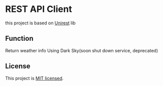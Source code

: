 # REST API Client
this project is based on [Unirest](https://github.com/Kong/unirest-java) lib
## Function
Return weather info Using Dark Sky(soon shut down service, deprecated)
## License
This project is [MIT licensed](./LICENSE.txt).
